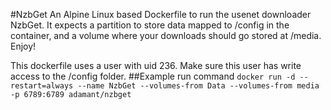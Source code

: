 #NzbGet
An Alpine Linux based Dockerfile to run the usenet downloader NzbGet. It expects a  partition to store data mapped to /config in the container, and a volume where your downloads should go stored at /media. Enjoy!

This dockerfile uses a user with uid 236. Make sure this user has write access to the /config folder.
##Example run command
`docker run -d --restart=always --name NzbGet --volumes-from Data --volumes-from media -p 6789:6789 adamant/nzbget`
